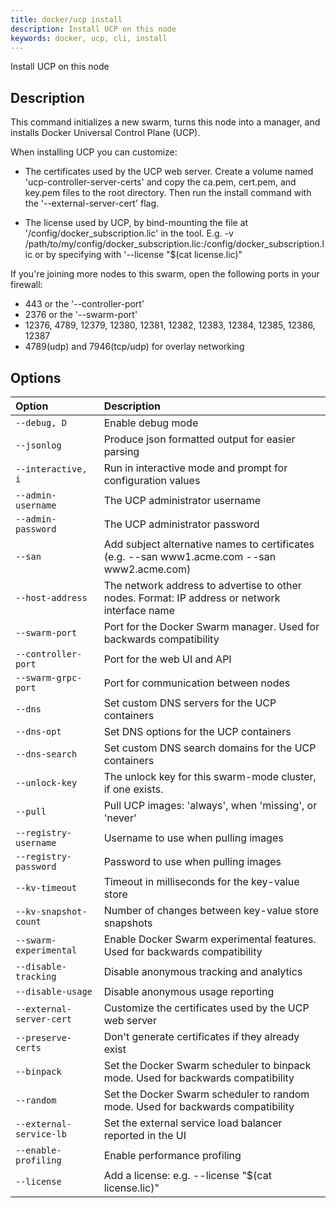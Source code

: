 ```yaml
---
title: docker/ucp install
description: Install UCP on this node
keywords: docker, ucp, cli, install
---
```


Install UCP on this node

## Description

This command initializes a new swarm, turns this node into a manager, and installs
Docker Universal Control Plane (UCP).

When installing UCP you can customize:

  * The certificates used by the UCP web server. Create a volume
    named 'ucp-controller-server-certs' and copy the ca.pem, cert.pem, and key.pem
    files to the root directory. Then run the install command with the
    '--external-server-cert' flag.

  * The license used by UCP, by bind-mounting the file at
    '/config/docker_subscription.lic' in the tool.  E.g. -v /path/to/my/config/docker_subscription.lic:/config/docker_subscription.lic
    or by specifying with '--license "$(cat license.lic)"

If you're joining more nodes to this swarm, open the following ports in your
firewall:

  * 443 or the '--controller-port'
  * 2376 or the '--swarm-port'
  * 12376, 4789, 12379, 12380, 12381, 12382, 12383, 12384, 12385, 12386, 12387
  * 4789(udp) and 7946(tcp/udp) for overlay networking


## Options

| Option                    | Description                |
|:--------------------------|:---------------------------|
|`--debug, D`|Enable debug mode|
|`--jsonlog`|Produce json formatted output for easier parsing|
|`--interactive, i`|Run in interactive mode and prompt for configuration values|
|`--admin-username`|The UCP administrator username|
|`--admin-password`|The UCP administrator password|
|`--san`|Add subject alternative names to certificates (e.g. --san www1.acme.com --san www2.acme.com)|
|`--host-address`|The network address to advertise to other nodes. Format: IP address or network interface name|
|`--swarm-port`|Port for the Docker Swarm manager. Used for backwards compatibility|
|`--controller-port`|Port for the web UI and API|
|`--swarm-grpc-port`|Port for communication between nodes|
|`--dns`|Set custom DNS servers for the UCP containers|
|`--dns-opt`|Set DNS options for the UCP containers|
|`--dns-search`|Set custom DNS search domains for the UCP containers|
|`--unlock-key`|The unlock key for this swarm-mode cluster, if one exists.|
|`--pull`|Pull UCP images: 'always', when 'missing', or 'never'|
|`--registry-username`|Username to use when pulling images|
|`--registry-password`|Password to use when pulling images|
|`--kv-timeout`|Timeout in milliseconds for the key-value store|
|`--kv-snapshot-count`|Number of changes between key-value store snapshots|
|`--swarm-experimental`|Enable Docker Swarm experimental features. Used for backwards compatibility|
|`--disable-tracking`|Disable anonymous tracking and analytics|
|`--disable-usage`|Disable anonymous usage reporting|
|`--external-server-cert`|Customize the certificates used by the UCP web server|
|`--preserve-certs`|Don't generate certificates if they already exist|
|`--binpack`|Set the Docker Swarm scheduler to binpack mode. Used for backwards compatibility|
|`--random`|Set the Docker Swarm scheduler to random mode. Used for backwards compatibility|
|`--external-service-lb`|Set the external service load balancer reported in the UI|
|`--enable-profiling`|Enable performance profiling|
|`--license`|Add a license: e.g. --license "$(cat license.lic)"|
